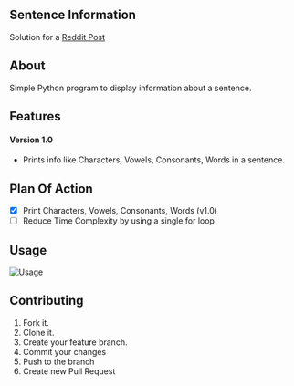 ## Sentence Information
Solution for a [Reddit Post](https://www.reddit.com/r/beginnerprojects/comments/4erz3j/need_help_noob/)

## About
Simple Python program to display information about a sentence.

## Features

#### Version 1.0
* Prints info like Characters, Vowels, Consonants, Words in a sentence.

## Plan Of Action
* [x] Print Characters, Vowels, Consonants, Words (v1.0)
* [ ] Reduce Time Complexity by using a single for loop

## Usage
![Usage](https://github.com/siddeshshewde/Projects/blob/master/Sentence%20Information%20(Python)/assets/sentenceInformation_usage.GI)

## Contributing
1. Fork it.
2. Clone it.
3. Create your feature branch.
4. Commit your changes
5. Push to the branch
6. Create new Pull Request
